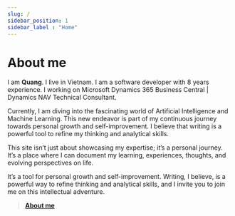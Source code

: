 ```yaml
---
slug: /
sidebar_position: 1
sidebar_label : "Home"
---
```

# About me

I am **Quang**. I live in Vietnam. I am a software developer with 8 years experience. I working on Microsoft Dynamics 365 Business Central | Dynamics NAV Technical Consultant.

Currently, I am diving into the fascinating world of Artificial Intelligence and Machine Learning. This new endeavor is part of my continuous journey towards personal growth and self-improvement. I believe that writing is a powerful tool to refine my thinking and analytical skills.

This site isn’t just about showcasing my expertise; it’s a personal journey. It’s a place where I can document my learning, experiences, thoughts, and evolving perspectives on life. 

It’s a tool for personal growth and self-improvement. Writing, I believe, is a powerful way to refine thinking and analytical skills, and I invite you to join me on this intellectual adventure.

> **[About me](intro.md)**


